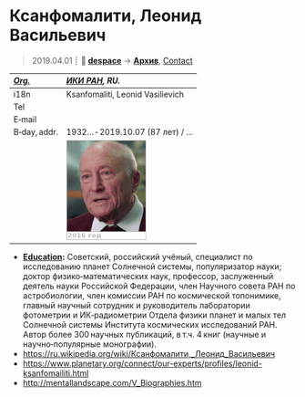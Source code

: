 # Ксанфомалити, Леонид Васильевич
> 2019.04.01 ┊ **🚀 [despace](index.md)** → **[Архив](faq.md)**, [Contact](contact.md)

|*[Org.](contact.md)*|*[ИКИ РАН](03_iki_ras.md), RU.*|
|:--|:--|
|i18n| Ksanfomaliti, Leonid Vasilievich |
|Tel| |
|E‑mail| |
|B‑day, addr.| 1932… ‑ 2019.10.07 (87 лет) / … |
|| ![](f/contact/k/ksanfomaliti_001_animated.gif) |

   - **[Education](edu.md):** Советский, российский учёный, специалист по исследованию планет Солнечной системы, популяризатор науки; доктор физико‑математических наук, профессор, заслуженный деятель науки Российской Федерации, член Научного совета РАН по астробиологии, член комиссии РАН по космической топонимике, главный научный сотрудник и руководитель лаборатории фотометрии и ИК‑радиометрии Отдела физики планет и малых тел Солнечной системы Института космических исследований РАН. Автор более 300 научных публикаций, в т.ч. 4 книг (научные и научно‑популярные монографии).
   - <https://ru.wikipedia.org/wiki/Ксанфомалити,_Леонид_Васильевич>
   - <https://www.planetary.org/connect/our-experts/profiles/leonid-ksanfomailiti.html>
   - <http://mentallandscape.com/V_Biographies.htm>